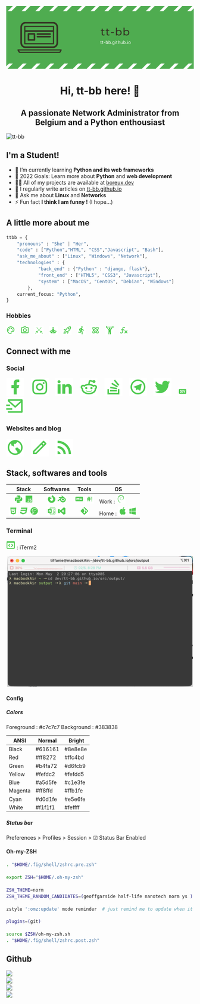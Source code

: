 <p align="center"><img src="https://raw.githubusercontent.com/tt-bb/tt-bb/main/assets/banner.png" /></p>

<h1 align="center">Hi, tt-bb here! 👋</h1>
<h2 align="center">A passionate Network Administrator from Belgium and a Python enthousiast</h2>

<img src="https://komarev.com/ghpvc/?username=tt-bb&label=Profile%20views&color=4caf4f&style=flat" alt="tt-bb" />


## I'm a Student!

- 🌱 I’m currently learning **Python and its web frameworks**
- 🥅 2022 Goals: Learn more about **Python** and **web development**
- 👨‍💻 All of my projects are available at [boreux.dev](https://boreux.dev)
- 📝 I regularly write articles on [tt-bb.github.io](https://tt-bb.github.io)
- 💬 Ask me about **Linux** and **Networks**
- ⚡ Fun fact **I think I am funny !** (I hope...)

## A little more about me

```python
ttbb = {
    "pronouns" : "She" | "Her",
    "code" : ["Python","HTML", "CSS","Javascript", "Bash"],
    "ask_me_about" : ["Linux", "Windows", "Network"],
    "technologies" : {
            "back_end" : {"Python" : "django, flask"},
            "front_end" : ["HTML5", "CSS3", "Javascript"],
            "system" : ["MacOS", "CentOS", "Debian", "Windows"]
        },
    current_focus: "Python",
}
```

### Hobbies

<img title="Drawing" src="https://raw.githubusercontent.com/tt-bb/tt-bb/main/assets/palette-outline.png">&emsp;<img title="Photography" src="https://raw.githubusercontent.com/tt-bb/tt-bb/main/assets/camera-outline.png">&emsp;<img title="Fencing" src="https://raw.githubusercontent.com/tt-bb/tt-bb/main/assets/fencing.png">&emsp;<img title="Meditation" src="https://raw.githubusercontent.com/tt-bb/tt-bb/main/assets/meditation.png">&emsp;<img title="Astronomy" src="https://raw.githubusercontent.com/tt-bb/tt-bb/main/assets/rocket-launch-outline.png">&emsp;<img title="Running" src="https://raw.githubusercontent.com/tt-bb/tt-bb/main/assets/run.png">&emsp;<img title="Sciences" src="https://raw.githubusercontent.com/tt-bb/tt-bb/main/assets/atom.png">&emsp;<img title="Weight lifting" src="https://raw.githubusercontent.com/tt-bb/tt-bb/main/assets/weight-lifter.png">&emsp;<img title="Mathematics" src="https://raw.githubusercontent.com/tt-bb/tt-bb/main/assets/function-variant.png">

## Connect with me

### Social

<a href="https://fb.com/tiffanie.boreux"><img title="Facebook" src="https://raw.githubusercontent.com/tt-bb/tt-bb/961ac66dbd7533c27015513427efd86d0c8ba58a/assets/facebook-fill.svg"></a>&emsp;
<a href="https://www.instagram.com/tiffanie.boreux/"><img title="Instagram" src="https://raw.githubusercontent.com/tt-bb/tt-bb/961ac66dbd7533c27015513427efd86d0c8ba58a/assets/instagram-line.svg"></a>&emsp;
<a href="https://linkedin.com/in/tiffanie-boreux-828439176"><img title="LindedIn" src="https://raw.githubusercontent.com/tt-bb/tt-bb/961ac66dbd7533c27015513427efd86d0c8ba58a/assets/linkedin-fill.svg"></a>&emsp;
<a href="https://www.reddit.com/user/tt-bb_"><img title="Reddit" src="https://raw.githubusercontent.com/tt-bb/tt-bb/961ac66dbd7533c27015513427efd86d0c8ba58a/assets/reddit-line.svg"></a>&emsp;
<a href="https://stackoverflow.com/users/19015182/ttbb"><img title="StackOverFlow" src="https://raw.githubusercontent.com/tt-bb/tt-bb/961ac66dbd7533c27015513427efd86d0c8ba58a/assets/stack-overflow-line.svg"></a>&emsp;
<a href="https://t.me/koala_kiwi"><img title="Telegram" src="https://raw.githubusercontent.com/tt-bb/tt-bb/961ac66dbd7533c27015513427efd86d0c8ba58a/assets/telegram-line.svg"></a>&emsp;
<a href="https://twitter.com/tiffanie_boreux"><img title="Twitter" src="https://raw.githubusercontent.com/tt-bb/tt-bb/961ac66dbd7533c27015513427efd86d0c8ba58a/assets/twitter-fill.svg"></a>&emsp;
<a href="https://dev.to/ttbb"><img title="Dev.to" src="https://raw.githubusercontent.com/tt-bb/tt-bb/main/assets/dev-to.png"></a>&emsp;
<a href="mailto:ttbb_@outlook.com"><img title="Email" src="https://raw.githubusercontent.com/tt-bb/tt-bb/6ef0c02a6dc318e01364c0c45de5883e4e878a13/assets/mail-send-line.svg"></a>

### Websites and blog
    
<a href="https://boreux.dev"><img title="Portfolio" src="https://raw.githubusercontent.com/tt-bb/tt-bb/e41d8de91acb5bdef4c679645c6868e49f36e7e5/assets/earth-line.svg"></a>&emsp;
<a href="https://tt-bb.github.io"><img title="Blog" src="https://raw.githubusercontent.com/tt-bb/tt-bb/e41d8de91acb5bdef4c679645c6868e49f36e7e5/assets/pencil-line.svg"></a>&emsp;
<a href="https://tt-bb.github.io/feeds/all.atom.xml"><img title="RSS" src="https://raw.githubusercontent.com/tt-bb/tt-bb/e41d8de91acb5bdef4c679645c6868e49f36e7e5/assets/rss-fill.svg"></a>

## Stack, softwares and tools

| **Stack** | **Softwares** | **Tools** | **OS** |
|:---------:|:-------------:|:---------:|--------|
| <img title="Python" src="https://raw.githubusercontent.com/tt-bb/tt-bb/main/assets/language-python.png"> <img title="Javascript" src="https://raw.githubusercontent.com/tt-bb/tt-bb/main/assets/language-javascript.png"> | <img title="Firefox" src="https://raw.githubusercontent.com/tt-bb/tt-bb/main/assets/firefox.png"> <img title="Blender" src="https://raw.githubusercontent.com/tt-bb/tt-bb/main/assets/blender-software.png"> | <img title="Markdown" src="https://raw.githubusercontent.com/tt-bb/tt-bb/main/assets/language-markdown.png"> <img title="Bash (Zsh)" src="https://raw.githubusercontent.com/tt-bb/tt-bb/main/assets/bash.png"> | Work : <img title="Debian" src="https://raw.githubusercontent.com/tt-bb/tt-bb/main/assets/debian.png"> |
| <img title="HTML5" src="https://raw.githubusercontent.com/tt-bb/tt-bb/main/assets/language-html5.png"> <img title="CSS3" src="https://raw.githubusercontent.com/tt-bb/tt-bb/main/assets/language-css3.png"> <img title="Sass / SCSS" src="https://raw.githubusercontent.com/tt-bb/tt-bb/main/assets/sass.png">| <img title="OneNote" src="https://raw.githubusercontent.com/tt-bb/tt-bb/main/assets/microsoft-onenote.png"> <img title="Visual Studio Code" src="https://raw.githubusercontent.com/tt-bb/tt-bb/main/assets/microsoft-visual-studio.png"> | <img title="Git" src="https://raw.githubusercontent.com/tt-bb/tt-bb/main/assets/git.png"> | Home : <img title="macOS" src="https://raw.githubusercontent.com/tt-bb/tt-bb/main/assets/apple.png"> <img title="Windows 10" src="https://raw.githubusercontent.com/tt-bb/tt-bb/main/assets/microsoft-windows.png"> |

### Terminal

<a href="https://iterm2.com/"><img title="Terminal" src="https://raw.githubusercontent.com/tt-bb/tt-bb/main/assets/application-brackets-outline.png"></a> : iTerm2
<br />
<p align="center">
<img title="iTerm2" src="https://raw.githubusercontent.com/tt-bb/tt-bb/main/assets/terminal.png" width="500">
</p>

#### Config

##### Colors

Foreground : #c7c7c7
Background : #383838

| ANSI | Normal | Bright |
|------|--------|--------|
| Black | #616161 | #8e8e8e |
| Red | #ff8272 | #ffc4bd |
| Green | #b4fa72 | #d6fcb9 |
| Yellow | #fefdc2 | #fefdd5 |
| Blue | #a5d5fe | #c1e3fe |
| Magenta | #ff8ffd | #ffb1fe |
| Cyan | #d0d1fe | #e5e6fe |
| White | #f1f1f1 | #feffff |

##### Status bar

Preferences > Profiles > Session > ☑ Status Bar Enabled

#### Oh-my-ZSH

```bash
. "$HOME/.fig/shell/zshrc.pre.zsh"

export ZSH="$HOME/.oh-my-zsh"

ZSH_THEME=norm
ZSH_THEME_RANDOM_CANDIDATES=(geoffgarside half-life nanotech norm ys )

zstyle ':omz:update' mode reminder  # just remind me to update when it's time

plugins=(git)

source $ZSH/oh-my-zsh.sh
. "$HOME/.fig/shell/zshrc.post.zsh"
```

## Github

<img src="https://activity-graph.herokuapp.com/graph?username=tt-bb&theme=minimal">
<br />
<img src="https://github-profile-summary-cards.vercel.app/api/cards/profile-details?username=tt-bb&theme=vue">
<br />
<img src="https://github-readme-stats.vercel.app/api?username=tt-bb">
<br />
<img src="https://github-readme-stats.vercel.app/api/top-langs/?username=tt-bb">
